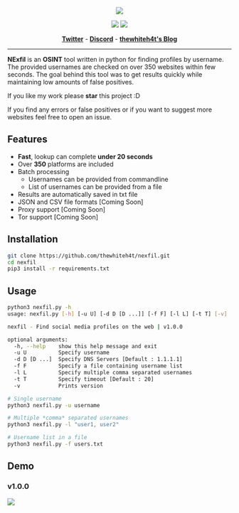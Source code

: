 <p align="center"><img src="https://i.imgur.com/Relo42X.jpg"></p>

<p align="center">
<img src="https://img.shields.io/badge/Python-3.9-brightgreen.svg?style=plastic">
<img src="https://img.shields.io/badge/OSINT-red.svg?style=plastic">

<p align="center">
    <a href="https://twitter.com/thewhiteh4t"><b>Twitter</b></a>
    <span> - </span>
    <a href="https://discord.gg/UM92zUn"><b>Discord</b></a>
    <span> - </span>
    <a href="https://thewhiteh4t.github.io/"><b>thewhiteh4t's Blog</b></a>
</p>

---

**NExfil** is an **OSINT** tool written in python for finding profiles by username. The provided usernames are checked on over 350 websites within few seconds. The goal behind this tool was to get results quickly while maintaining low amounts of false positives.

If you like my work please **star** this project :D

If you find any errors or false positives or if you want to suggest more websites feel free to open an issue.

## Features

* **Fast**, lookup can complete **under 20 seconds**
* Over **350** platforms are included
* Batch processing
    * Usernames can be provided from commandline
    * List of usernames can be provided from a file
* Results are automatically saved in txt file
* JSON and CSV file formats [Coming Soon]
* Proxy support [Coming Soon]
* Tor support [Coming Soon]

## Installation

```bash
git clone https://github.com/thewhiteh4t/nexfil.git
cd nexfil
pip3 install -r requirements.txt
```

## Usage

```bash
python3 nexfil.py -h
usage: nexfil.py [-h] [-u U] [-d D [D ...]] [-f F] [-l L] [-t T] [-v]

nexfil - Find social media profiles on the web | v1.0.0

optional arguments:
  -h, --help    show this help message and exit
  -u U          Specify username
  -d D [D ...]  Specify DNS Servers [Default : 1.1.1.1]
  -f F          Specify a file containing username list
  -l L          Specify multiple comma separated usernames
  -t T          Specify timeout [Default : 20]
  -v            Prints version

# Single username
python3 nexfil.py -u username

# Multiple *comma* separated usernames
python3 nexfil.py -l "user1, user2"

# Username list in a file
python3 nexfil.py -f users.txt
```

## Demo

### v1.0.0
![](https://raw.githubusercontent.com/thewhiteh4t/static_files/main/nexfil.gif)
